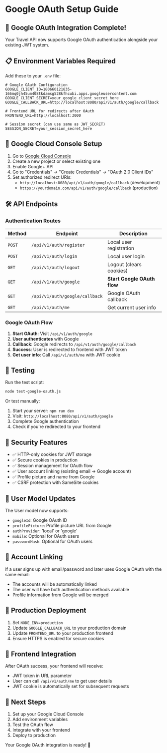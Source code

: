 # Google OAuth Setup Guide

## 🚀 Google OAuth Integration Complete!

Your Travel API now supports Google OAuth authentication alongside your existing JWT system.

## 📋 Environment Variables Required

Add these to your `.env` file:

```env
# Google OAuth Configuration
GOOGLE_CLIENT_ID=180660121835-166mq0jh45um408tkdamsg528kfhcubi.apps.googleusercontent.com
GOOGLE_CLIENT_SECRET=your_google_client_secret_here
GOOGLE_CALLBACK_URL=http://localhost:8080/api/v1/auth/google/callback

# Frontend URL for redirects after OAuth
FRONTEND_URL=http://localhost:3000

# Session secret (can use same as JWT_SECRET)
SESSION_SECRET=your_session_secret_here
```

## 🔧 Google Cloud Console Setup

1. Go to [Google Cloud Console](https://console.cloud.google.com/)
2. Create a new project or select existing one
3. Enable Google+ API
4. Go to "Credentials" → "Create Credentials" → "OAuth 2.0 Client IDs"
5. Set authorized redirect URIs:
   - `http://localhost:8080/api/v1/auth/google/callback` (development)
   - `https://yourdomain.com/api/v1/auth/google/callback` (production)

## 🛠️ API Endpoints

### Authentication Routes

| Method | Endpoint | Description |
|--------|----------|-------------|
| `POST` | `/api/v1/auth/register` | Local user registration |
| `POST` | `/api/v1/auth/login` | Local user login |
| `GET` | `/api/v1/auth/logout` | Logout (clears cookies) |
| `GET` | `/api/v1/auth/google` | **Start Google OAuth flow** |
| `GET` | `/api/v1/auth/google/callback` | Google OAuth callback |
| `GET` | `/api/v1/auth/me` | Get current user info |

### Google OAuth Flow

1. **Start OAuth**: Visit `/api/v1/auth/google`
2. **User authenticates** with Google
3. **Callback**: Google redirects to `/api/v1/auth/google/callback`
4. **Success**: User is redirected to frontend with JWT token
5. **Get user info**: Call `/api/v1/auth/me` with JWT cookie

## 🧪 Testing

Run the test script:
```bash
node test-google-oauth.js
```

Or test manually:
1. Start your server: `npm run dev`
2. Visit: `http://localhost:8080/api/v1/auth/google`
3. Complete Google authentication
4. Check if you're redirected to your frontend

## 🔐 Security Features

- ✅ HTTP-only cookies for JWT storage
- ✅ Secure cookies in production
- ✅ Session management for OAuth flow
- ✅ User account linking (existing email → Google account)
- ✅ Profile picture and name from Google
- ✅ CSRF protection with SameSite cookies

## 👤 User Model Updates

The User model now supports:
- `googleId`: Google OAuth ID
- `profilePicture`: Profile picture URL from Google
- `authProvider`: 'local' or 'google'
- `mobile`: Optional for OAuth users
- `passwordHash`: Optional for OAuth users

## 🔄 Account Linking

If a user signs up with email/password and later uses Google OAuth with the same email:
- The accounts will be automatically linked
- The user will have both authentication methods available
- Profile information from Google will be merged

## 🚀 Production Deployment

1. Set `NODE_ENV=production`
2. Update `GOOGLE_CALLBACK_URL` to your production domain
3. Update `FRONTEND_URL` to your production frontend
4. Ensure HTTPS is enabled for secure cookies

## 📱 Frontend Integration

After OAuth success, your frontend will receive:
- JWT token in URL parameter
- User can call `/api/v1/auth/me` to get user details
- JWT cookie is automatically set for subsequent requests

## 🎯 Next Steps

1. Set up your Google Cloud Console
2. Add environment variables
3. Test the OAuth flow
4. Integrate with your frontend
5. Deploy to production

Your Google OAuth integration is ready! 🎉
